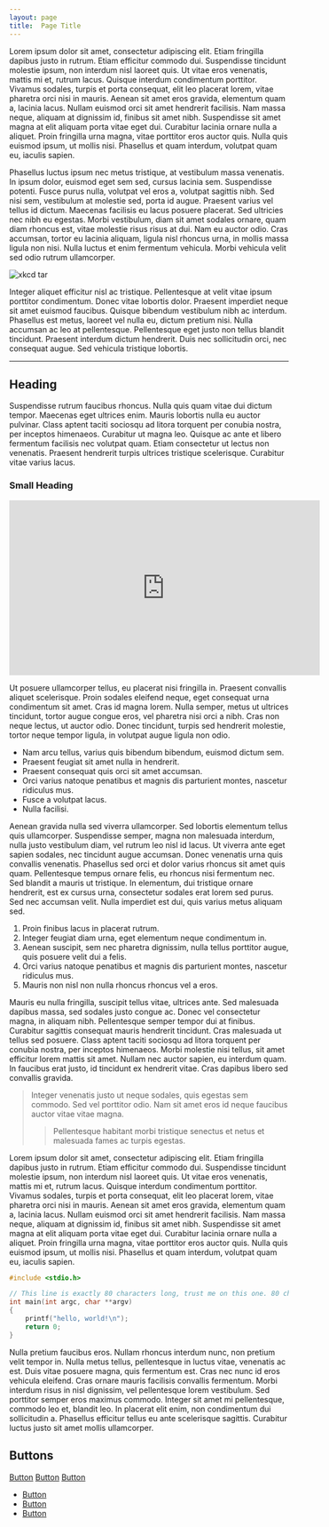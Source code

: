 ```yaml
---
layout: page
title:  Page Title
---
```


Lorem ipsum dolor sit amet, consectetur adipiscing elit. Etiam fringilla
dapibus justo in rutrum. Etiam efficitur commodo dui. Suspendisse tincidunt
molestie ipsum, non interdum nisl laoreet quis. Ut vitae eros venenatis, mattis
mi et, rutrum lacus. Quisque interdum condimentum porttitor. Vivamus sodales,
turpis et porta consequat, elit leo placerat lorem, vitae pharetra orci nisi in
mauris. Aenean sit amet eros gravida, elementum quam a, lacinia lacus. Nullam
euismod orci sit amet hendrerit facilisis. Nam massa neque, aliquam at
dignissim id, finibus sit amet nibh. Suspendisse sit amet magna at elit aliquam
porta vitae eget dui.  Curabitur lacinia ornare nulla a aliquet. Proin
fringilla urna magna, vitae porttitor eros auctor quis. Nulla quis euismod
ipsum, ut mollis nisi. Phasellus et quam interdum, volutpat quam eu, iaculis
sapien.

Phasellus luctus ipsum nec metus tristique, at vestibulum massa venenatis. In
ipsum dolor, euismod eget sem sed, cursus lacinia sem.  Suspendisse potenti.
Fusce purus nulla, volutpat vel eros a, volutpat sagittis nibh. Sed nisi sem,
vestibulum at molestie sed, porta id augue.  Praesent varius vel tellus id
dictum. Maecenas facilisis eu lacus posuere placerat. Sed ultricies nec nibh eu
egestas. Morbi vestibulum, diam sit amet sodales ornare, quam diam rhoncus est,
vitae molestie risus risus at dui. Nam eu auctor odio. Cras accumsan, tortor eu
lacinia aliquam, ligula nisl rhoncus urna, in mollis massa ligula non nisi.
Nulla luctus et enim fermentum vehicula. Morbi vehicula velit sed odio rutrum
ullamcorper.

![xkcd tar](https://i.imgur.com/ajiIIq3.png)

Integer aliquet efficitur nisl ac tristique. Pellentesque at velit vitae ipsum
porttitor condimentum. Donec vitae lobortis dolor. Praesent imperdiet neque sit
amet euismod faucibus. Quisque bibendum vestibulum nibh ac interdum. Phasellus
est metus, laoreet vel nulla eu, dictum pretium nisi. Nulla accumsan ac leo at
pellentesque. Pellentesque eget justo non tellus blandit tincidunt. Praesent
interdum dictum hendrerit.  Duis nec sollicitudin orci, nec consequat augue.
Sed vehicula tristique lobortis.

---

Heading
-------

Suspendisse rutrum faucibus rhoncus. Nulla quis quam vitae dui dictum tempor.
Maecenas eget ultrices enim. Mauris lobortis nulla eu auctor pulvinar. Class
aptent taciti sociosqu ad litora torquent per conubia nostra, per inceptos
himenaeos. Curabitur ut magna leo. Quisque ac ante et libero fermentum
facilisis nec volutpat quam. Etiam consectetur ut lectus non venenatis.
Praesent hendrerit turpis ultrices tristique scelerisque. Curabitur vitae
varius lacus.

### Small Heading

<iframe width="560" height="315" src="https://www.youtube.com/embed/Xhn7FHHQbVw" frameborder="0" allow="accelerometer; autoplay; encrypted-media; gyroscope; picture-in-picture" allowfullscreen></iframe>

Ut posuere ullamcorper tellus, eu placerat nisi fringilla in. Praesent
convallis aliquet scelerisque. Proin sodales eleifend neque, eget consequat
urna condimentum sit amet. Cras id magna lorem. Nulla semper, metus ut ultrices
tincidunt, tortor augue congue eros, vel pharetra nisi orci a nibh. Cras non
neque lectus, ut auctor odio. Donec tincidunt, turpis sed hendrerit molestie,
tortor neque tempor ligula, in volutpat augue ligula non odio.

- Nam arcu tellus, varius quis bibendum bibendum, euismod dictum sem.
- Praesent feugiat sit amet nulla in hendrerit.
- Praesent consequat quis orci sit amet accumsan.
- Orci varius natoque penatibus et magnis dis parturient montes, nascetur
  ridiculus mus.
- Fusce a volutpat lacus.
- Nulla facilisi.

Aenean gravida nulla sed viverra ullamcorper. Sed lobortis elementum tellus
quis ullamcorper. Suspendisse semper, magna non malesuada interdum, nulla justo
vestibulum diam, vel rutrum leo nisl id lacus. Ut viverra ante eget sapien
sodales, nec tincidunt augue accumsan. Donec venenatis urna quis convallis
venenatis. Phasellus sed orci et dolor varius rhoncus sit amet quis quam.
Pellentesque tempus ornare felis, eu rhoncus nisi fermentum nec. Sed blandit a
mauris ut tristique. In elementum, dui tristique ornare hendrerit, est ex
cursus urna, consectetur sodales erat lorem sed purus. Sed nec accumsan velit.
Nulla imperdiet est dui, quis varius metus aliquam sed.

1. Proin finibus lacus in placerat rutrum.
2. Integer feugiat diam urna, eget elementum neque condimentum in.
3. Aenean suscipit, sem nec pharetra dignissim, nulla tellus porttitor augue,
   quis posuere velit dui a felis.
4. Orci varius natoque penatibus et magnis dis parturient montes, nascetur
   ridiculus mus.
5. Mauris non nisl non nulla rhoncus rhoncus vel a eros.

Mauris eu nulla fringilla, suscipit tellus vitae, ultrices ante. Sed malesuada
dapibus massa, sed sodales justo congue ac. Donec vel consectetur magna, in
aliquam nibh. Pellentesque semper tempor dui at finibus. Curabitur sagittis
consequat mauris hendrerit tincidunt. Cras malesuada ut tellus sed posuere.
Class aptent taciti sociosqu ad litora torquent per conubia nostra, per
inceptos himenaeos. Morbi molestie nisi tellus, sit amet efficitur lorem mattis
sit amet. Nullam nec auctor sapien, eu interdum quam. In faucibus erat justo,
id tincidunt ex hendrerit vitae. Cras dapibus libero sed convallis gravida.

> Integer venenatis justo ut neque sodales, quis egestas sem commodo.  Sed vel
> porttitor odio. Nam sit amet eros id neque faucibus auctor vitae vitae magna.
> > Pellentesque habitant morbi tristique senectus et netus et malesuada fames
> > ac turpis egestas.

Lorem ipsum dolor sit amet, consectetur adipiscing elit. Etiam fringilla
dapibus justo in rutrum. Etiam efficitur commodo dui. Suspendisse tincidunt
molestie ipsum, non interdum nisl laoreet quis. Ut vitae eros venenatis, mattis
mi et, rutrum lacus. Quisque interdum condimentum porttitor. Vivamus sodales,
turpis et porta consequat, elit leo placerat lorem, vitae pharetra orci nisi in
mauris. Aenean sit amet eros gravida, elementum quam a, lacinia lacus. Nullam
euismod orci sit amet hendrerit facilisis. Nam massa neque, aliquam at
dignissim id, finibus sit amet nibh. Suspendisse sit amet magna at elit aliquam
porta vitae eget dui.  Curabitur lacinia ornare nulla a aliquet. Proin
fringilla urna magna, vitae porttitor eros auctor quis. Nulla quis euismod
ipsum, ut mollis nisi. Phasellus et quam interdum, volutpat quam eu, iaculis
sapien.

```c
#include <stdio.h>

// This line is exactly 80 characters long, trust me on this one. 80 characters.
int main(int argc, char **argv)
{
	printf("hello, world!\n");
	return 0;
}
```

Nulla pretium faucibus eros. Nullam rhoncus interdum nunc, non pretium velit
tempor in. Nulla metus tellus, pellentesque in luctus vitae, venenatis ac est.
Duis vitae posuere magna, quis fermentum est. Cras nec nunc id eros vehicula
eleifend. Cras ornare mauris facilisis convallis fermentum. Morbi interdum
risus in nisl dignissim, vel pellentesque lorem vestibulum. Sed porttitor
semper eros maximus commodo. Integer sit amet mi pellentesque, commodo leo et,
blandit leo. In placerat elit enim, non condimentum dui sollicitudin a.
Phasellus efficitur tellus eu ante scelerisque sagittis. Curabitur luctus justo
sit amet mollis ullamcorper.

Buttons
-------

<a href="#" class="button">Button</a>
<a href="#" class="button">Button</a>
<a href="#" class="button">Button</a>

* <a href="#" class="button">Button</a>
* <a href="#" class="button">Button</a>
* <a href="#" class="button">Button</a>
